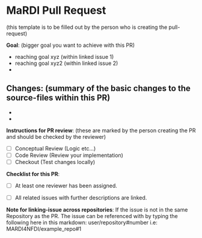 # MaRDI Pull Request
(this template is to be filled out by the person who is creating the pull-request)

**Goal**: 
(bigger goal you want to achieve with this PR)
- reaching goal xyz (within linked issue 1) 
- reaching goal xyz2 (within linked issue 2) 
- 

**Changes**:
(summary of the basic changes to the source-files within this PR)
- 
- 
-  

**Instructions for PR review**:
(these are marked by the person creating the PR and should be checked by the reviewer) 
- [ ] Conceptual Review (Logic etc...) 
- [ ] Code Review (Review your implementation) 
- [ ] Checkout (Test changes locally) 

**Checklist for this PR**: 
- [ ] At least one reviewer has been assigned. 
- [ ] All related issues with further descriptions are linked.


**Note for linking-issue across repositories**:
If the issue is not in the same Repository as the PR. The issue can be referenced with by 
typing the following here in this markdown: 
user/repository#number
i.e: MARDI4NFDI/example_repo#1
